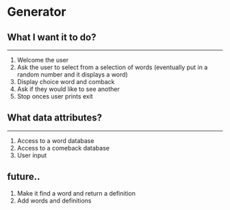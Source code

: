 # Generator

## What I want it to do?
------------------------
1. Welcome the user
2. Ask the user to select from a selection of words (eventually put in a random number and it displays a word)
3. Display choice word and comback 
5. Ask if they would like to see another
6. Stop onces user prints exit

## What data attributes?
-------------------
1. Access to a word database
2. Access to a comeback database
3. User input

## future..
1. Make it find a word and return a definition
2. Add words and definitions
